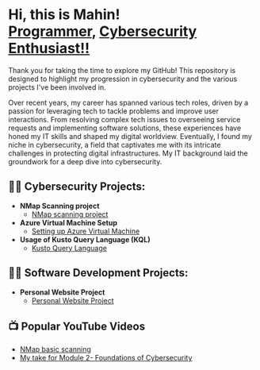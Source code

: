 <h1>Hi, this is Mahin! <br/><a href="https://github.com/mahin12">Programmer</a>, <a href="https://www.linkedin.com/in/mahin-arafat/">Cybersecurity Enthusiast!!</a></h1>

<p>Thank you for taking the time to explore my GitHub! This repository is designed to highlight my progression in cybersecurity and the various projects I've been involved in.</p>

Over recent years, my career has spanned various tech roles, driven by a passion for leveraging tech to tackle problems and improve user interactions. From resolving complex tech issues to overseeing service requests and implementing software solutions, these experiences have honed my IT skills and shaped my digital worldview. Eventually, I found my niche in cybersecurity, a field that captivates me with its intricate challenges in protecting digital infrastructures. My IT background laid the groundwork for a deep dive into cybersecurity.

<h2>👨‍💻 Cybersecurity Projects:</h2>

- <b>NMap Scanning project</b>
  - [NMap scanning project](https://youtu.be/i-rUcpROfUY?si=vmy_5GWlDh7Xid4V)
- <b>Azure Virtual Machine Setup</b>
  - [Setting up Azure Virtual Machine](https://github.com/mahin12/Azure-Virtual-Machines)
- <b>Usage of Kusto Query Language (KQL)</b>
  - [Kusto Query Language](https://github.com/mahin12/Kusto-Query-Language)


<h2>👨‍💻 Software Development Projects:</h2>

- <b>Personal Website Project</b>
  - [Personal Website Project](https://mdmahinarafat.netlify.app/)

<h2>📺 Popular YouTube Videos</h2>

- [NMap basic scanning](https://www.youtube.com/watch?v=i-rUcpROfUY)
- [My take for Module 2- Foundations of Cybersecurity](https://www.youtube.com/watch?v=TpMDvxs_dWQ)


